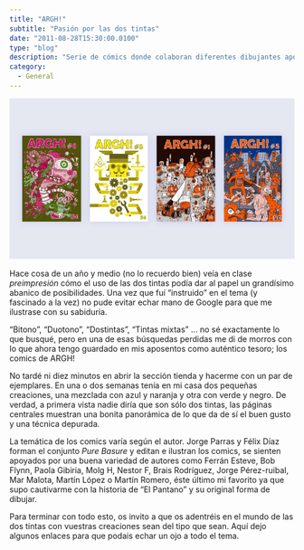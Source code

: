 ```yaml
---
title: "ARGH!"
subtitle: "Pasión por las dos tintas"
date: "2011-08-28T15:30:00.0100"
type: "blog"
description: "Serie de cómics donde colaboran diferentes dibujantes aportado su visión."
category:
  - General
---
```


![Imagen del videojuego](/../../content/images/posts/argh-1.jpg)

Hace cosa de un año y medio (no lo recuerdo bien) veía en clase _preimpresión_ cómo el uso de las dos tintas podía dar al papel un grandísimo abanico de posibilidades. Una vez que fuí “instruido” en el tema (y fascinado a la vez) no pude evitar echar mano de Google para que me ilustrase con su sabiduría.

“Bitono”, “Duotono”, “Dostintas”, “Tintas mixtas” … no sé exactamente lo que busqué, pero en una de esas búsquedas perdidas me di de morros con lo que ahora tengo guardado en mis aposentos como auténtico tesoro; los comics de ARGH!

No tardé ni diez minutos en abrir la sección tienda y hacerme con un par de ejemplares. En una o dos semanas tenía en mi casa dos pequeñas creaciones, una mezclada con azul y naranja y otra con verde y negro. De verdad, a primera vista nadie diría que son sólo dos tintas, las páginas centrales muestran una bonita panorámica de lo que da de sí el buen gusto y una técnica depurada.

La temática de los comics varía según el autor. Jorge Parras y Félix Díaz forman el conjunto _Pure Basure_ y editan e ilustran los comics, se sienten apoyados por una buena variedad de autores como Ferrán Esteve, Bob Flynn, Paola Gibiria, Molg H, Nestor F, Brais Rodríguez, Jorge Pérez-ruibal, Mar Malota, Martín López o Martín Romero, éste último mi favorito ya que supo cautivarme con la historia de “El Pantano” y su original forma de dibujar.

Para terminar con todo esto, os invito a que os adentréis en el mundo de las dos tintas con vuestras creaciones sean del tipo que sean. Aquí dejo algunos enlaces para que podais echar un ojo a todo el tema.
